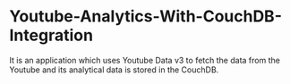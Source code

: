 # Youtube-Analytics-With-CouchDB-Integration
It is an application which uses Youtube Data v3 to fetch the data from the Youtube and its analytical data is stored in the CouchDB.
